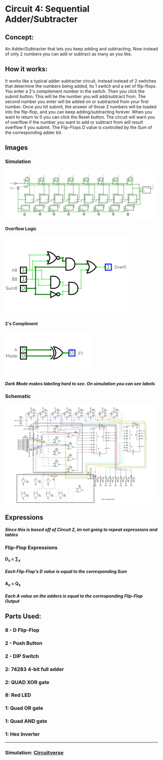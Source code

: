 # Circuit 4: Sequential Adder/Subtracter
## Concept:
An Adder/Subtracter that lets you keep adding and subtracting. Now instead of only 2 numbers you can add or subtract as many as you like.
## How it works:
It works like a typical adder subtracter circuit, instead instead of 2 switches that determine the numbers being added, its 1 switch and a set of flip-flops. You enter a 2's compliement number in the switch. Then you click the submit button. This will be the number you will add/subtract from. The second number you enter will be added on or subtracted from your first number. Once you hit submit, the answer of those 2 numbers will be loaded into the flip-flop, and you can keep adding/subtracting forever. When you want to return to 0 you can click the Reset button. The circuit will warn you of overflow if the number you want to add or subtract from will result overflow if you submit. The Flip-Flops D value is controlled by the Sum of the corresponding adder bit.

## Images
### Simulation
![Circuit 4 Simulation](Circuit_4_Simulation.png)
#### Overflow Logic
![Circuit 4 Simulation: Overflow](Overflow_Logic.png)
#### 2's Compliment
![Circuit 4 Simulation: 2's Compliment](2s_Compliment.png)
##### Dark Mode makes labeling hard to see. On simulation you can see labels

### Schematic
![Circuit 4 Schematic](Circuit_4_Schematic.jpg)

## Expressions
##### Since this is based off of Circuit 2, im not going to repeat expressions and tables
### Flip-Flop Expressions
#### D<sub>x</sub> = ∑<sub>x</sub>
##### Each Flip-Flop's D value is equal to the corresponding Sum

#### A<sub>x</sub> = Q<sub>x</sub>
##### Each A value on the adders is equal to the corresponding Flip-Flop Output

## Parts Used:
### 8 - D Flip-Flop
### 2 - Push Button
### 2 - DIP Switch
### 2: 74283 4-bit full adder
### 2: QUAD XOR gate
### 8: Red LED
### 1: Quad OR gate
### 1: Quad AND gate
### 1: Hex Inverter
***
### Simulation: [Circuitverse](https://circuitverse.org/users/266288/projects/sequential-adder-6b3885f1-8d23-4b58-8af6-ee33cb3daf25)
